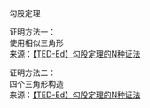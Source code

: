 勾股定理  

证明方法一：  
          使用相似三角形  
          来源：[【TED-Ed】勾股定理的N种证法](https://www.bilibili.com/video/av17519252)  

证明方法二：  
          四个三角形构造  
          来源：[【TED-Ed】勾股定理的N种证法](https://www.bilibili.com/video/av17519252)  
